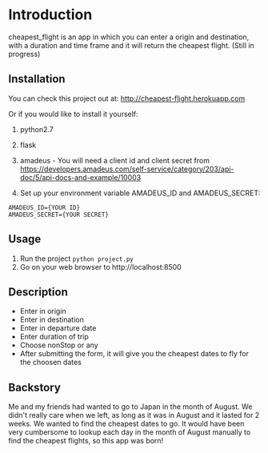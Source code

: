 # Introduction
cheapest_flight is an app in which you can enter a origin and destination, with a duration and time frame and it will return the cheapest flight. (Still in progress)

## Installation
You can check this project out at: http://cheapest-flight.herokuapp.com

Or if you would like to install it yourself:
1. python2.7

2. flask

3. amadeus - You will need a client id and client secret from https://developers.amadeus.com/self-service/category/203/api-doc/5/api-docs-and-example/10003

4. Set up your environment variable AMADEUS_ID and AMADEUS_SECRET:
```
AMADEUS_ID={YOUR ID}
AMADEUS_SECRET={YOUR SECRET}
```
## Usage
1. Run the project
```python project.py```
2. Go on your web browser to http://localhost:8500

## Description
* Enter in origin
* Enter in destination
* Enter in departure date
* Enter duration of trip
* Choose nonStop or any
* After submitting the form, it will give you the cheapest dates to fly for the choosen dates

## Backstory
Me and my friends had wanted to go to Japan in the month of August. We didn't really care when we left, as long as it was in August and it lasted for 2 weeks. We wanted to find the cheapest dates to go. It would have been very cumbersome to lookup each day in the month of August manually to find the cheapest flights, so this app was born!
